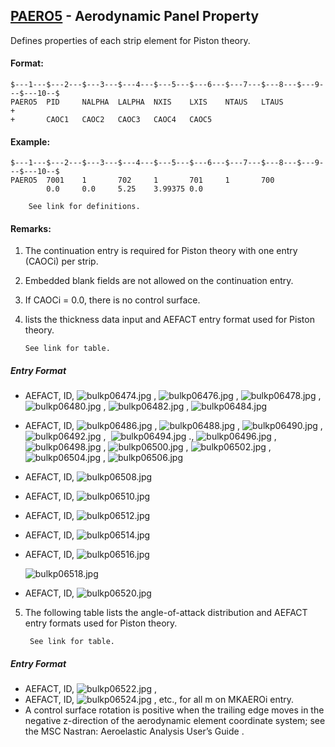## [PAERO5](https://help.hexagonmi.com/bundle/MSC_Nastran_2022.4/page/Nastran_Combined_Book/qrg/bulkp/TOC.PAERO5.xhtml) - Aerodynamic Panel Property

Defines properties of each strip element for Piston theory.

#### Format:

```nastran
$---1---$---2---$---3---$---4---$---5---$---6---$---7---$---8---$---9---$---10--$
PAERO5  PID     NALPHA  LALPHA  NXIS    LXIS    NTAUS   LTAUS           +        
+       CAOC1   CAOC2   CAOC3   CAOC4   CAOC5                                   
```

#### Example:

```nastran
$---1---$---2---$---3---$---4---$---5---$---6---$---7---$---8---$---9---$---10--$
PAERO5  7001    1       702     1       701     1       700                     
        0.0     0.0     5.25    3.99375 0.0                                     
```

        See link for definitions.

#### Remarks:

1. The continuation entry is required for Piston theory with one entry (CAOCi) per strip.
2. Embedded blank fields are not allowed on the continuation entry.
3. If CAOCi = 0.0, there is no control surface.
4.  lists the thickness data input and AEFACT entry format used for Piston theory.

        See link for table.

##### Entry Format

- AEFACT, ID,  ![bulkp06474.jpg](https://help-be.hexagonmi.com/bundle/MSC_Nastran_2022.4/page/Nastran_Combined_Book/qrg/bulkp/../../../assets/bulkp06474.jpg?_LANG=enus) ,  ![bulkp06476.jpg](https://help-be.hexagonmi.com/bundle/MSC_Nastran_2022.4/page/Nastran_Combined_Book/qrg/bulkp/../../../assets/bulkp06476.jpg?_LANG=enus) ,  ![bulkp06478.jpg](https://help-be.hexagonmi.com/bundle/MSC_Nastran_2022.4/page/Nastran_Combined_Book/qrg/bulkp/../../../assets/bulkp06478.jpg?_LANG=enus) ,  ![bulkp06480.jpg](https://help-be.hexagonmi.com/bundle/MSC_Nastran_2022.4/page/Nastran_Combined_Book/qrg/bulkp/../../../assets/bulkp06480.jpg?_LANG=enus) ,  ![bulkp06482.jpg](https://help-be.hexagonmi.com/bundle/MSC_Nastran_2022.4/page/Nastran_Combined_Book/qrg/bulkp/../../../assets/bulkp06482.jpg?_LANG=enus) ,  ![bulkp06484.jpg](https://help-be.hexagonmi.com/bundle/MSC_Nastran_2022.4/page/Nastran_Combined_Book/qrg/bulkp/../../../assets/bulkp06484.jpg?_LANG=enus)
- AEFACT, ID,  ![bulkp06486.jpg](https://help-be.hexagonmi.com/bundle/MSC_Nastran_2022.4/page/Nastran_Combined_Book/qrg/bulkp/../../../assets/bulkp06486.jpg?_LANG=enus) ,  ![bulkp06488.jpg](https://help-be.hexagonmi.com/bundle/MSC_Nastran_2022.4/page/Nastran_Combined_Book/qrg/bulkp/../../../assets/bulkp06488.jpg?_LANG=enus) ,  ![bulkp06490.jpg](https://help-be.hexagonmi.com/bundle/MSC_Nastran_2022.4/page/Nastran_Combined_Book/qrg/bulkp/../../../assets/bulkp06490.jpg?_LANG=enus) ,  ![bulkp06492.jpg](https://help-be.hexagonmi.com/bundle/MSC_Nastran_2022.4/page/Nastran_Combined_Book/qrg/bulkp/../../../assets/bulkp06492.jpg?_LANG=enus) ,  ![bulkp06494.jpg](https://help-be.hexagonmi.com/bundle/MSC_Nastran_2022.4/page/Nastran_Combined_Book/qrg/bulkp/../../../assets/bulkp06494.jpg?_LANG=enus) .,  ![bulkp06496.jpg](https://help-be.hexagonmi.com/bundle/MSC_Nastran_2022.4/page/Nastran_Combined_Book/qrg/bulkp/../../../assets/bulkp06496.jpg?_LANG=enus) ,  ![bulkp06498.jpg](https://help-be.hexagonmi.com/bundle/MSC_Nastran_2022.4/page/Nastran_Combined_Book/qrg/bulkp/../../../assets/bulkp06498.jpg?_LANG=enus) ,  ![bulkp06500.jpg](https://help-be.hexagonmi.com/bundle/MSC_Nastran_2022.4/page/Nastran_Combined_Book/qrg/bulkp/../../../assets/bulkp06500.jpg?_LANG=enus) ,  ![bulkp06502.jpg](https://help-be.hexagonmi.com/bundle/MSC_Nastran_2022.4/page/Nastran_Combined_Book/qrg/bulkp/../../../assets/bulkp06502.jpg?_LANG=enus) ,  ![bulkp06504.jpg](https://help-be.hexagonmi.com/bundle/MSC_Nastran_2022.4/page/Nastran_Combined_Book/qrg/bulkp/../../../assets/bulkp06504.jpg?_LANG=enus) ,  ![bulkp06506.jpg](https://help-be.hexagonmi.com/bundle/MSC_Nastran_2022.4/page/Nastran_Combined_Book/qrg/bulkp/../../../assets/bulkp06506.jpg?_LANG=enus)
- AEFACT, ID,  ![bulkp06508.jpg](https://help-be.hexagonmi.com/bundle/MSC_Nastran_2022.4/page/Nastran_Combined_Book/qrg/bulkp/../../../assets/bulkp06508.jpg?_LANG=enus)
- AEFACT, ID,  ![bulkp06510.jpg](https://help-be.hexagonmi.com/bundle/MSC_Nastran_2022.4/page/Nastran_Combined_Book/qrg/bulkp/../../../assets/bulkp06510.jpg?_LANG=enus)
- AEFACT, ID,  ![bulkp06512.jpg](https://help-be.hexagonmi.com/bundle/MSC_Nastran_2022.4/page/Nastran_Combined_Book/qrg/bulkp/../../../assets/bulkp06512.jpg?_LANG=enus)
- AEFACT, ID,  ![bulkp06514.jpg](https://help-be.hexagonmi.com/bundle/MSC_Nastran_2022.4/page/Nastran_Combined_Book/qrg/bulkp/../../../assets/bulkp06514.jpg?_LANG=enus)
- AEFACT, ID,  ![bulkp06516.jpg](https://help-be.hexagonmi.com/bundle/MSC_Nastran_2022.4/page/Nastran_Combined_Book/qrg/bulkp/../../../assets/bulkp06516.jpg?_LANG=enus)

    ![bulkp06518.jpg](https://help-be.hexagonmi.com/bundle/MSC_Nastran_2022.4/page/Nastran_Combined_Book/qrg/bulkp/../../../assets/bulkp06518.jpg?_LANG=enus)  

- AEFACT, ID,  ![bulkp06520.jpg](https://help-be.hexagonmi.com/bundle/MSC_Nastran_2022.4/page/Nastran_Combined_Book/qrg/bulkp/../../../assets/bulkp06520.jpg?_LANG=enus)

5. The following table lists the angle-of-attack distribution and AEFACT entry formats used for Piston theory.

        See link for table.

##### Entry Format

- AEFACT, ID,  ![bulkp06522.jpg](https://help-be.hexagonmi.com/bundle/MSC_Nastran_2022.4/page/Nastran_Combined_Book/qrg/bulkp/../../../assets/bulkp06522.jpg?_LANG=enus) ,
- AEFACT, ID,  ![bulkp06524.jpg](https://help-be.hexagonmi.com/bundle/MSC_Nastran_2022.4/page/Nastran_Combined_Book/qrg/bulkp/../../../assets/bulkp06524.jpg?_LANG=enus) , etc., for all m on MKAEROi entry.
- A control surface rotation is positive when the trailing edge moves in the negative z-direction of the aerodynamic element coordinate system; see the  MSC Nastran: Aeroelastic Analysis User’s Guide .
